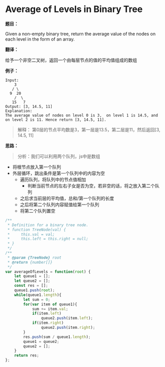 # Average of Levels in Binary Tree

**题目：**

Given a non-empty binary tree, return the average value of the nodes on each level in the form of an array.

**翻译：**

给予一个非空二叉树，返回一个由每层节点的值的平均值组成的数组

**例子：**

```
Input:
    3
   / \
  9  20
    /  \
   15   7
Output: [3, 14.5, 11]
Explanation:
The average value of nodes on level 0 is 3,  on level 1 is 14.5, and on level 2 is 11. Hence return [3, 14.5, 11].
```

> 解释： 第0层的节点平均数是3，第一层是13.5，第二层是11，然后返回[3, 14.5, 11]

**思路：**

> 分析：我们可以利用两个队列，js中是数组

* 将根节点放入第一个队列
* 外层循环，跳出条件是第一个队列中的内容为空
  * 遍历队列，将队列中的节点值相加
    * 判断当前节点的左右子女是否为空，若非空的话，将之放入第二个队列
  * 之后求当前层的平均值，总和/第一个队列的长度
  * 之后将第二个队列内容赋值给第一个队列
  * 将第二个队列置空
  
```javascript
/**
 * Definition for a binary tree node.
 * function TreeNode(val) {
 *     this.val = val;
 *     this.left = this.right = null;
 * }
 */
/**
 * @param {TreeNode} root
 * @return {number[]}
 */
var averageOfLevels = function(root) {
    let queue1 = [];
    let queue2 = [];
    const res = [];
    queue1.push(root);
    while(queue1.length){
        let sum = 0;
        for(var item of queue1){
            sum += item.val;
            if(item.left)
                queue2.push(item.left);
            if(item.right)
                queue2.push(item.right);
        }
        res.push(sum / queue1.length);
        queue1 = queue2;
        queue2 = [];
    }
    return res;
};
```
